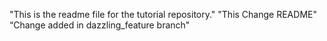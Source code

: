 "This is the readme file for the tutorial repository."
"This Change README"
“Change added in dazzling_feature branch"
